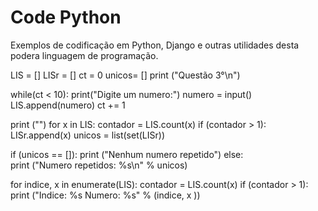 # Code Python
Exemplos de codificação em Python, Django e outras utilidades desta podera linguagem de programação.

LIS = []
LISr = [] 
ct = 0
unicos= []
print ("Questão 3°\n")

while(ct < 10):
	print("Digite um numero:")
	numero = input()
	LIS.append(numero)
	ct += 1

print ("")
for x in LIS:
	contador = LIS.count(x)
	if (contador > 1):
		LISr.append(x)
		unicos = list(set(LISr))

if (unicos == []):
	print ("Nenhum numero repetido")
else:	
	print ("Numero repetidos: %s\n" % unicos)

for indice, x in enumerate(LIS):
	contador = LIS.count(x)
	if (contador > 1):
		print ("Indice: %s Numero: %s" % (indice, x ))
		
